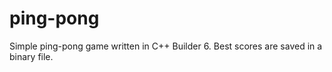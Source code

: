 # ping-pong

Simple ping-pong game written in C++ Builder 6.
Best scores are saved in a binary file.